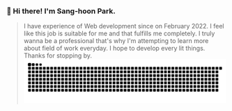 
  ### 👋  Hi there! I'm Sang-hoon Park.<br/>
 > I have experience of Web development since on February 2022. I feel like this job is suitable for me and that fulfills me completely.
 > I truly wanna be a professional that's why I'm attempting to learn more about field of work everyday. I hope to develop every lit things.
 > Thanks for stopping by.
![snake svg](https://github.com/iamhoonpark/iamhoonpark/blob/output/github-contribution-grid-snake.svg)
